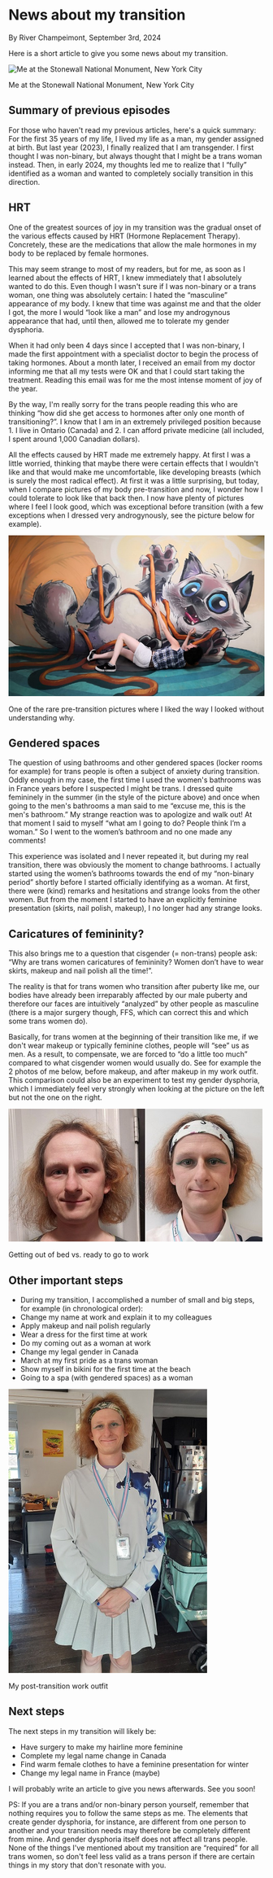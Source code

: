 # News about my transition
By River Champeimont, September 3rd, 2024

Here is a short article to give you some news about my transition.

![Me at the Stonewall National Monument, New York City](transition_news_images/stonewall.jpg)

Me at the Stonewall National Monument, New York City

## Summary of previous episodes
For those who haven't read my previous articles, here's a quick summary: For the first 35 years of my life, I lived my life as a man, my gender assigned at birth. But last year (2023), I finally realized that I am transgender. I first thought I was non-binary, but always thought that I might be a trans woman instead. Then, in early 2024, my thoughts led me to realize that I “fully” identified as a woman and wanted to completely socially transition in this direction.

## HRT
One of the greatest sources of joy in my transition was the gradual onset of the various effects caused by HRT (Hormone Replacement Therapy). Concretely, these are the medications that allow the male hormones in my body to be replaced by female hormones.

This may seem strange to most of my readers, but for me, as soon as I learned about the effects of HRT, I knew immediately that I absolutely wanted to do this. Even though I wasn't sure if I was non-binary or a trans woman, one thing was absolutely certain: I hated the “masculine” appearance of my body. I knew that time was against me and that the older I got, the more I would “look like a man” and lose my androgynous appearance that had, until then, allowed me to tolerate my gender dysphoria.

When it had only been 4 days since I accepted that I was non-binary, I made the first appointment with a specialist doctor to begin the process of taking hormones. About a month later, I received an email from my doctor informing me that all my tests were OK and that I could start taking the treatment. Reading this email was for me the most intense moment of joy of the year.

By the way, I'm really sorry for the trans people reading this who are thinking “how did she get access to hormones after only one month of transitioning?”. I know that I am in an extremely privileged position because 1. I live in Ontario (Canada) and 2. I can afford private medicine (all included, I spent around 1,000 Canadian dollars).

All the effects caused by HRT made me extremely happy. At first I was a little worried, thinking that maybe there were certain effects that I wouldn't like and that would make me uncomfortable, like developing breasts (which is surely the most radical effect). At first it was a little surprising, but today, when I compare pictures of my body pre-transition and now, I wonder how I could tolerate to look like that back then. I now have plenty of pictures where I feel I look good, which was exceptional before transition (with a few exceptions when I dressed very androgynously, see the picture below for example).

![One of the rare pre-transition pictures where I liked the way I looked without understanding why.](transition_news_images/illusions.jpg)

One of the rare pre-transition pictures where I liked the way I looked without understanding why.

## Gendered spaces
The question of using bathrooms and other gendered spaces (locker rooms for example) for trans people is often a subject of anxiety during transition. Oddly enough in my case, the first time I used the women's bathrooms was in France years before I suspected I might be trans. I dressed quite femininely in the summer (in the style of the picture above) and once when going to the men's bathrooms a man said to me “excuse me, this is the men's bathroom.” My strange reaction was to apologize and walk out! At that moment I said to myself “what am I going to do? People think I’m a woman.” So I went to the women’s bathroom and no one made any comments!

This experience was isolated and I never repeated it, but during my real transition, there was obviously the moment to change bathrooms. I actually started using the women’s bathrooms towards the end of my “non-binary period” shortly before I started officially identifying as a woman. At first, there were (kind) remarks and hesitations and strange looks from the other women. But from the moment I started to have an explicitly feminine presentation (skirts, nail polish, makeup), I no longer had any strange looks.

## Caricatures of femininity?
This also brings me to a question that cisgender (= non-trans) people ask: “Why are trans women caricatures of femininity? Women don’t have to wear skirts, makeup and nail polish all the time!”.

The reality is that for trans women who transition after puberty like me, our bodies have already been irreparably affected by our male puberty and therefore our faces are intuitively “analyzed” by other people as masculine (there is a major surgery though, FFS, which can correct this and which some trans women do).

Basically, for trans women at the beginning of their transition like me, if we don't wear makeup or typically feminine clothes, people will “see” us as men. As a result, to compensate, we are forced to “do a little too much” compared to what cisgender women would usually do. See for example the 2 photos of me below, before makeup, and after makeup in my work outfit. This comparison could also be an experiment to test my gender dysphoria, which I immediately feel very strongly when looking at the picture on the left but not the one on the right.

![Getting out of bed vs. ready to go to work](transition_news_images/comparison.jpg)

Getting out of bed vs. ready to go to work

## Other important steps
* During my transition, I accomplished a number of small and big steps, for example (in chronological order):
* Change my name at work and explain it to my colleagues
* Apply makeup and nail polish regularly
* Wear a dress for the first time at work
* Do my coming out as a woman at work
* Change my legal gender in Canada
* March at my first pride as a trans woman
* Show myself in bikini for the first time at the beach
* Going to a spa (with gendered spaces) as a woman

![My post-transition work outfit](transition_news_images/work_outfit.jpg)

My post-transition work outfit

## Next steps
The next steps in my transition will likely be:
* Have surgery to make my hairline more feminine
* Complete my legal name change in Canada
* Find warm female clothes to have a feminine presentation for winter
* Change my legal name in France (maybe)

I will probably write an article to give you news afterwards. See you soon!

PS: If you are a trans and/or non-binary person yourself, remember that nothing requires you to follow the same steps as me. The elements that create gender dysphoria, for instance, are different from one person to another and your transition needs may therefore be completely different from mine. And gender dysphoria itself does not affect all trans people. None of the things I've mentioned about my transition are “required” for all trans women, so don't feel less valid as a trans person if there are certain things in my story that don't resonate with you.

